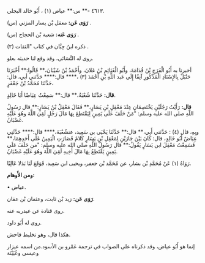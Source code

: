 ٤٦١٣ -** س:** عياض (١) ، أَبُو خالد البجلي.

**رَوَى عَن:** معقل بْن يسار المزني (س) .

**رَوَى عَنه:** شعبة بْن الحجاج (س) .

ذكره ابنُ حِبَّان في كتاب "الثقات (٢) .

روى له النَّسَائي، وقد وقع لنا حديثه بعلو.

أخبرنا به أَبُو الْفَرَجِ بْنُ قُدَامَةَ، وأَبُو الْغَنَائِمِ بْنُ عَلانَ، وأَحْمَدُ بْنُ شَيْبَانَ،** قَالُوا:** أَخْبَرَنَا حَنْبَلٌ بِالإِسْنَادِ الْمَذْكُورِ آنِفًا إِلَى عَبد اللَّهِ بْنِ أَحْمَدَ (٣) ،**** قال:**** حَدَّثني أبي، قال: حَدَّثَنَا مُحَمَّدُ بْنُ جَعْفَرٍ،

**قال:** حَدَّثَنَا شُعْبَةُ،** قال:** سَمِعْتُ عِيَاضًا أَبَا خَالِدٍ.

**قال:** رَأَيْتُ رَجُلَيْنِ يَخْتَصِمَانِ عِنْدَ مَعْقِلِ بْنِ يَسَارٍ،** فَقَالَ مَعْقِلُ بْنُ يَسَارٍ:** قال رَسُولُ اللَّهِ صلى الله عليه وسلم: "مَنْ حَلَفَ عَلَى يَمِينٍ لِيَقْتَطِعَ بِهَا مَالَ رَجُلٍ لَقِيَ اللَّهَ وهُوَ عَلَيْهِ غَضْبَانُ.

وبِهِ، قال (٤) : حَدَّثني أَبِي،** قال:** حَدَّثَنَا يَحْيَى بن سَعِيد، عنشُعْبَةَ،**** قال:**** حَدَّثَنِي عِيَاضٌ أَبُو خَالِدٍ، قال: كَانَ بَيْنَ جَارَيْنِ لِمَعْقِلِ بْنِ يَسَارٍ كَلامٌ فَصَارَتِ الْيَمِينُ عَلَى أَحَدِهِمَا،** فَسَمِعْتُ مَعْقِلَ ابن يَسَارٍ يَقُولُ:** قال رَسُولُ اللَّهِ صلى الله عليه وسلم: "من حَلَفَ عَلَى يَمِينٍ يَقْتَطِعُ بِهَا مَالَ أَخِيهِ لَقِيَ اللَّهَ وهُوَ عَلَيْهِ غَضْبَانُ.

رَوَاهُ (١) عَنْ مُحَمَّدِ بْن بشار، عن مُحَمَّد بْن جعفر، ويحيى ابن سَعِيد، فَوَقَعَ لَنَا بَدَلا عَالِيًا.

**ومن الأَوهام:**

• عياض.

**رَوَى عَن:** زيد بْن ثابت، وعثمان بْن عفان.

روى قتادة عن عبدربه عنه.

روى له أَبُو داود.

هكذا قال، وهو تخليط فاحش.

إنما هو أَبُو عياض، وقد ذكرناه على الصواب في ترجمة عَمْرو بن الأسود.من اسمه عيزار وعيسى وعُيَيْنَة